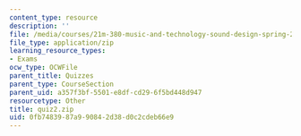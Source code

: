 ```yaml
---
content_type: resource
description: ''
file: /media/courses/21m-380-music-and-technology-sound-design-spring-2016/0fb7483987a990842d38d0c2cdeb66e9_quiz2.zip
file_type: application/zip
learning_resource_types:
- Exams
ocw_type: OCWFile
parent_title: Quizzes
parent_type: CourseSection
parent_uid: a357f3bf-5501-e8df-cd29-6f5bd448d947
resourcetype: Other
title: quiz2.zip
uid: 0fb74839-87a9-9084-2d38-d0c2cdeb66e9
---
```

